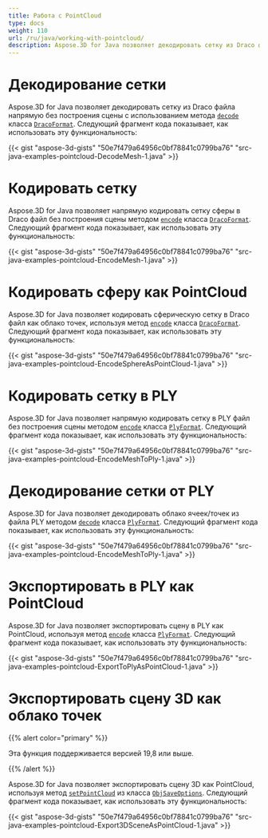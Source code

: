 ```yaml
---
title: Работа с PointCloud
type: docs
weight: 110
url: /ru/java/working-with-pointcloud/
description: Aspose.3D for Java позволяет декодировать сетку из Draco файла напрямую, без построения сцены, используя метод декодирования класса DracoFormat.
---
```

#  **Декодирование сетки**
Aspose.3D for Java позволяет декодировать сетку из Draco файла напрямую без построения сцены с использованием метода [`decode`](https://reference.aspose.com/3d/java/com.aspose.threed/DracoFormat#decode-java.lang.String-) класса [`DracoFormat`](https://reference.aspose.com/3d/java/com.aspose.threed/DracoFormat). Следующий фрагмент кода показывает, как использовать эту функциональность:



{{< gist "aspose-3d-gists" "50e7f479a64956c0bf78841c0799ba76" "src-java-examples-pointcloud-DecodeMesh-1.java" >}}
#  **Кодировать сетку**
Aspose.3D for Java позволяет напрямую кодировать сетку сферы в Draco файл без построения сцены методом [`encode`](https://reference.aspose.com/3d/java/com.aspose.threed/DracoFormat#encode-com.aspose.threed.Entity-java.lang.String-) класса [`DracoFormat`](https://reference.aspose.com/3d/java/com.aspose.threed/DracoFormat). Следующий фрагмент кода показывает, как использовать эту функциональность:



{{< gist "aspose-3d-gists" "50e7f479a64956c0bf78841c0799ba76" "src-java-examples-pointcloud-EncodeMesh-1.java" >}}
#  **Кодировать сферу как PointCloud**
Aspose.3D for Java позволяет кодировать сферическую сетку в Draco файл как облако точек, используя метод [`encode`](https://reference.aspose.com/3d/java/com.aspose.threed/DracoFormat#encode-com.aspose.threed.Entity-java.lang.String-com.aspose.threed.DracoSaveOptions-) класса [`DracoFormat`](https://reference.aspose.com/3d/java/com.aspose.threed/DracoFormat). Следующий фрагмент кода показывает, как использовать эту функциональность:



{{< gist "aspose-3d-gists" "50e7f479a64956c0bf78841c0799ba76" "src-java-examples-pointcloud-EncodeSphereAsPointCloud-1.java" >}}
#  **Кодировать сетку в PLY**
Aspose.3D for Java позволяет напрямую кодировать сетку в PLY файл без построения сцены методом [`encode`](https://reference.aspose.com/3d/java/com.aspose.threed/PlyFormat#encode-com.aspose.threed.Entity-java.lang.String-) класса [`PlyFormat`](https://reference.aspose.com/3d/java/com.aspose.threed/PlyFormat). Следующий фрагмент кода показывает, как использовать эту функциональность:



{{< gist "aspose-3d-gists" "50e7f479a64956c0bf78841c0799ba76" "src-java-examples-pointcloud-EncodeMeshToPly-1.java" >}}
#  **Декодирование сетки от PLY**
Aspose.3D for Java позволяет декодировать облако ячеек/точек из файла PLY методом [`decode`](https://reference.aspose.com/3d/java/com.aspose.threed/PlyFormat#decode-java.lang.String-) класса [`PlyFormat`](https://reference.aspose.com/3d/java/com.aspose.threed/PlyFormat). Следующий фрагмент кода показывает, как использовать эту функциональность:



{{< gist "aspose-3d-gists" "50e7f479a64956c0bf78841c0799ba76" "src-java-examples-pointcloud-EncodeMeshToPly-1.java" >}}
#  **Экспортировать в PLY как PointCloud**
Aspose.3D for Java позволяет экспортировать сцену в PLY как PointCloud, используя метод [`encode`](https://reference.aspose.com/3d/java/com.aspose.threed/PlyFormat#encode-com.aspose.threed.Entity-java.lang.String-com.aspose.threed.PlySaveOptions-) класса [`PlyFormat`](https://reference.aspose.com/3d/java/com.aspose.threed/PlyFormat). Следующий фрагмент кода показывает, как использовать эту функциональность:



{{< gist "aspose-3d-gists" "50e7f479a64956c0bf78841c0799ba76" "src-java-examples-pointcloud-ExportToPlyAsPointCloud-1.java" >}}
#  **Экспортировать сцену 3D как облако точек**
{{% alert color="primary" %}} 

Эта функция поддерживается версией 19,8 или выше.

{{% /alert %}} 

Aspose.3D for Java позволяет экспортировать сцену 3D как PointCloud, используя метод [`setPointCloud`](https://reference.aspose.com/3d/java/com.aspose.threed/ObjSaveOptions#setPointCloud-boolean-) из класса [`ObjSaveOptions`](https://reference.aspose.com/3d/java/com.aspose.threed/ObjSaveOptions). Следующий фрагмент кода показывает, как использовать эту функциональность:

{{< gist "aspose-3d-gists" "50e7f479a64956c0bf78841c0799ba76" "src-java-examples-pointcloud-Export3DSceneAsPointCloud-1.java" >}}
